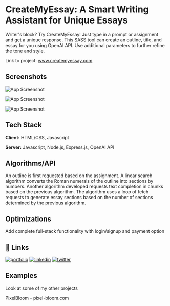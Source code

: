 # CreateMyEssay: A Smart Writing Assistant for Unique Essays

Writer's block? Try CreateMyEssay! Just type in a prompt or assignment and get a unique response. This SASS tool can create an outline, title, and essay for you using OpenAI API. Use additional parameters to further refine the tone and style.

Link to project: www.createmyessay.com

## Screenshots

![App Screenshot](https://monte-assets.s3.amazonaws.com/project-images/CreateMyEssay/Screenshot+2023-02-15+at+11.31.27+AM.png)

![App Screenshot](https://monte-assets.s3.amazonaws.com/project-images/CreateMyEssay/Screenshot+2023-02-15+at+11.31.37+AM.png)

![App Screenshot](https://monte-assets.s3.amazonaws.com/project-images/CreateMyEssay/Screenshot+2023-02-15+at+11.35.39+AM.png)



## Tech Stack

**Client:** HTML/CSS, Javascript

**Server:** Javascript, Node.js, Express.js, OpenAI API


## Algorithms/API
An outline is first requested based on the assignment. A linear search algorithm converts the Roman numerals of the outline into sections by numbers. Another algorithm developed requests text completion in chunks based on the previous algorithm. The algorithm uses a loop of fetch requests to generate essay sections based on the number of sections determined by the previous algorithm.




## Optimizations

Add complete full-stack functionality with login/signup and payment option


## 🔗 Links
[![portfolio](https://img.shields.io/badge/my_portfolio-000?style=for-the-badge&logo=ko-fi&logoColor=white)](https://katherineoelsner.com/)
[![linkedin](https://img.shields.io/badge/linkedin-0A66C2?style=for-the-badge&logo=linkedin&logoColor=white)](https://www.linkedin.com/)
[![twitter](https://img.shields.io/badge/twitter-1DA1F2?style=for-the-badge&logo=twitter&logoColor=white)](https://twitter.com/)


## Examples

Look at some of my other projects

PixelBloom - pixel-bloom.com
